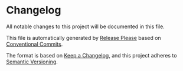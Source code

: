 # Changelog

All notable changes to this project will be documented in this file.

This file is automatically generated by [Release Please](https://github.com/googleapis/release-please) based on [Conventional Commits](https://www.conventionalcommits.org/).

The format is based on [Keep a Changelog](https://keepachangelog.com/en/1.0.0/),
and this project adheres to [Semantic Versioning](https://semver.org/spec/v2.0.0.html).

